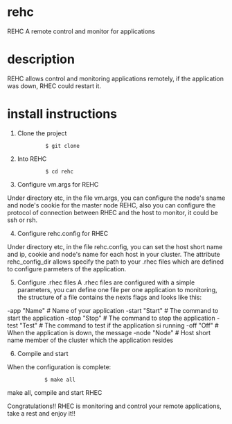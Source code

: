 rehc
====

REHC A remote control and monitor for applications

description
====

REHC allows control and monitoring applications remotely, if the application was down, RHEC could restart it.


install instructions
====

1) Clone the project
				
				$ git clone 

2) Into REHC

				$ cd rehc
				
3) Configure vm.args for REHC

Under directory etc, in the file vm.args, you can configure the node's sname and node's cookie for the 
master node REHC, also you can configure the protocol of connection between RHEC and the host to monitor, 
it could be ssh or rsh.

4) Configure rehc.config for RHEC

Under directory etc, in the file rehc.config, you can set the host short name and ip, cookie and node's name
for each host in your cluster. The attribute rehc_config_dir allows specify the path to your .rhec files
which are defined to configure parmeters of the application.

5) Configure .rhec files
A .rhec files are configured with a simple parameters, you can define one file per one application to 
monitoring, the structure of a file contains the nexts flags and looks like this:

-app "Name" # Name of your application
-start "Start" # The command to start the application
-stop "Stop" # The command to stop the application
-test "Test" # The command to test if the application si running
-off "Off" # When the application is down, the message 
-node "Node" # Host short name member of the cluster which the application resides

6) Compile and start

When the configuration is complete:
				
				$ make all
				
make all, compile and start RHEC 

Congratulations!! RHEC is monitoring and control your remote applications, take a rest and enjoy it!!








